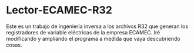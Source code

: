 # Lector-ECAMEC-R32
Este es un trabajo de ingeniería inversa a los archivos R32 que generan los registradores de variable eléctricas de la empresa ECAMEC.
Iré modificando y ampliando el programa a medida que vaya descubriendo cosas.

